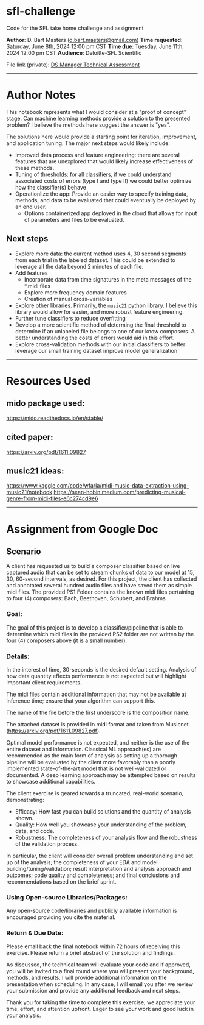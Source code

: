 # sfl-challenge
Code for the SFL take home challenge and assignment

**Author**: D. Bart Masters (d.bart.masters@gmail.com)
**Time requested**: Saturday, June 8th, 2024 12:00 pm CST
**Time due**: Tuesday, June 11th, 2024 12:00 pm CST
**Audience**: Deloitte-SFL Scientific

File link (private): [DS Manager Technical Assessment](https://docs.google.com/document/d/19pabLtQrG_KxkHHuwTKD1GqM3qnnoynt/edit) 

---
# Author Notes
This notebook represents what I would consider at a "proof of concept" stage. Can machine learning methods provide a solution to the presented problem? I believe the methods here suggest the answer is "yes".

The solutions here would provide a starting point for iteration, improvement, and application tuning.
The major next steps would likely include:
- Improved data process and feature engineering: there are several features that are unexplored that would likely increase effectiveness of these methods.
- Tuning of thresholds: for all classifiers, if we could understand associated costs of errors (type I and type II) we could better optimize how the classifier(s) behave
- Operationlize the app: Provide an easier way to specify training data, methods, and data to be evaluated that could eventually be deployed by an end user.
    - Options containerized app deployed in the cloud that allows for input of parameters and files to be evaluated.
## Next steps
- Explore more data: the current method uses 4, 30 second segments from each trial in the labeled dataset. This could be extended to leverage all the data beyond 2 minutes of each file.
- Add features
    - Incorporate data from time signatures in the meta messages of the *.midi files
    - Explore more frequency domain features
    - Creation of manual cross-variables
- Explore other libraries. Primarily, the `music21` python library. I believe this library would allow for easier, and more robust feature engineering.
- Further tune classifiers to reduce overfitting
- Develop a more scientific method of determing the final threshold to determine if an unlabeled file belongs to one of our know composers. A better understanding the costs of errors would aid in this effort.
- Explore cross-validation methods with our initial classifiers to better leverage our small training dataset improve model generalization
--- 
# Resources Used
## mido package used: 
https://mido.readthedocs.io/en/stable/ 

## cited paper: 
https://arxiv.org/pdf/1611.09827

## music21 ideas: 
https://www.kaggle.com/code/wfaria/midi-music-data-extraction-using-music21/notebook
https://sean-hobin.medium.com/predicting-musical-genre-from-midi-files-e6c274cd9e6 

--- 

# Assignment from Google Doc
## Scenario
A client has requested us to build a composer classifier based on live captured audio that can be set to stream chunks of data to our model at 15, 30, 60-second intervals, as desired. For this project, the client has collected and annotated several hundred audio files and have saved them as simple midi files. The provided PS1 Folder contains the known midi files pertaining to four (4) composers: Bach, Beethoven, Schubert, and Brahms.  
 
### Goal:  
The goal of this project is to develop a classifier/pipeline that is able to determine which midi files in the provided PS2 folder are not written by the four (4) composers above (it is a small number).  
 
### Details:  
In the interest of time, 30-seconds is the desired default setting. Analysis of how data quantity effects performance is not expected but will highlight important client requirements.  
  
The midi files contain additional information that may not be available at inference time; ensure that your algorithm can support this. 
 
The name of the file before the first underscore is the composition name. 
 
The attached dataset is provided in midi format and taken from Musicnet. 
(https://arxiv.org/pdf/1611.09827.pdf).   
 
Optimal model performance is not expected, and neither is the use of the entire dataset and information. Classical ML approach(es) are recommended as the main form of analysis as setting up a thorough pipeline will be evaluated by the client more favorably than a poorly implemented state-of-the-art model that is not well-validated or documented. A deep learning approach may be attempted based on results to showcase additional capabilities. 


The client exercise is geared towards a truncated, real-world scenario, demonstrating: 
- Efficacy: How fast you can build solutions and the quantity of analysis shown. 
- Quality: How well you showcase your understanding of the problem, data, and code.
- Robustness: The completeness of your analysis flow and the robustness of the validation process.  
 
In particular, the client will consider overall problem understanding and set up of the analysis; the completeness of your EDA and model building/tuning/validation; result interpretation and analysis approach and outcomes; code quality and completeness; and final conclusions and recommendations based on the brief sprint.  




### Using Open-source Libraries/Packages: 
Any open-source code/libraries and publicly available information is encouraged providing you cite the material. 
 
### Return & Due Date: 
Please email back the final notebook within 72 hours of receiving this exercise. Please return a brief abstract of the solution and findings.  
 
As discussed, the technical team will evaluate your code and if approved, you will be invited to a final round where you will present your background, methods, and results. I will provide additional information on the presentation when scheduling. In any case, I will email you after we review your submission and provide any additional feedback and next steps.  
 
Thank you for taking the time to complete this exercise; we appreciate your time, effort, and attention upfront. Eager to see your work and good luck in your analysis.
